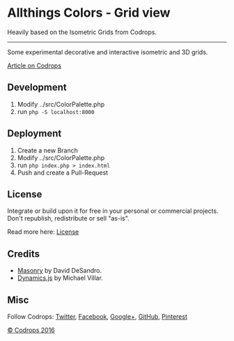 # Allthings Colors - Grid view

Heavily based on the Isometric Grids from Codrops.

***

Some experimental decorative and interactive isometric and 3D grids.

[Article on Codrops](http://tympanus.net/codrops/?p=27094)

## Development
1. Modify ../src/ColorPalette.php 
2. run `php -S localhost:8000`

## Deployment
1. Create a new Branch 
2. Modify ../src/ColorPalette.php 
3. run `php index.php > index.html`
4. Push and create a Pull-Request

## License

Integrate or build upon it for free in your personal or commercial projects. Don't republish, redistribute or sell "as-is". 

Read more here: [License](http://tympanus.net/codrops/licensing/)

## Credits

- [Masonry](http://masonry.desandro.com/) by David DeSandro.
- [Dynamics.js](http://dynamicsjs.com/) by Michael Villar.

## Misc

Follow Codrops: [Twitter](http://www.twitter.com/codrops), [Facebook](http://www.facebook.com/pages/Codrops/159107397912), [Google+](https://plus.google.com/101095823814290637419), [GitHub](https://github.com/codrops), [Pinterest](http://www.pinterest.com/codrops/)

[© Codrops 2016](http://www.codrops.com)





